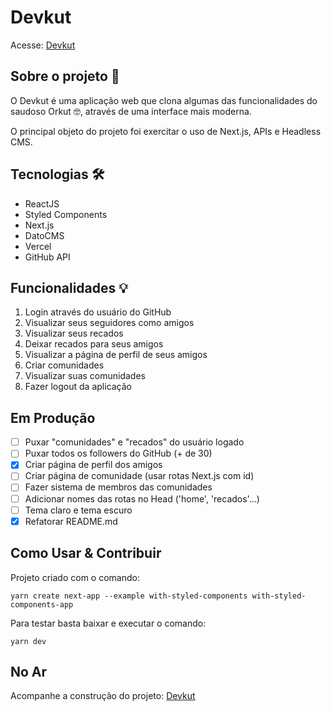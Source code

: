 # Devkut

Acesse:
[Devkut](https://devkut-samanta.vercel.app/)

## Sobre o projeto 💬

O Devkut é uma aplicação web que clona algumas das funcionalidades do saudoso Orkut 🤓, através de uma interface mais moderna. 

O principal objeto do projeto foi exercitar o uso de Next.js, APIs e Headless CMS.

## Tecnologias 🛠

- ReactJS
- Styled Components
- Next.js
- DatoCMS
- Vercel
- GitHub API

## Funcionalidades 💡

1. Login através do usuário do GitHub
2. Visualizar seus seguidores como amigos
3. Visualizar seus recados
4. Deixar recados para seus amigos
5. Visualizar a página de perfil de seus amigos
6. Criar comunidades
7. Visualizar suas comunidades
8. Fazer logout da aplicação

## Em Produção

- [ ] Puxar "comunidades" e "recados" do usuário logado
- [ ] Puxar todos os followers do GitHub (+ de 30)
- [x] Criar página de perfil dos amigos
- [ ] Criar página de comunidade (usar rotas Next.js com id)
- [ ] Fazer sistema de membros das comunidades
- [ ] Adicionar nomes das rotas no Head ('home', 'recados'...)
- [ ] Tema claro e tema escuro
- [x] Refatorar README.md

## Como Usar & Contribuir

Projeto criado com o comando:

`yarn create next-app --example with-styled-components with-styled-components-app`

Para testar basta baixar e executar o comando:

`yarn dev`

## No Ar

Acompanhe a construção do projeto:
[Devkut](https://devkut-samanta.vercel.app/)
